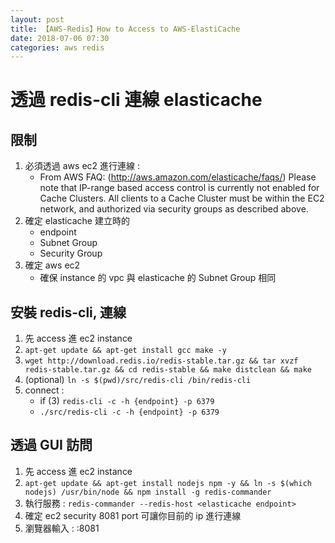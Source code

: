 ```yaml
---
layout: post
title: 【AWS-Redis】How to Access to AWS-ElastiCache
date: 2018-07-06 07:30
categories: aws redis
---
```


# 透過 redis-cli 連線 elasticache

## 限制
1. 必須透過 aws ec2 進行連線 : 
	- From AWS FAQ: (http://aws.amazon.com/elasticache/faqs/)
Please note that IP-range based access control is currently not enabled for Cache Clusters. All clients to a Cache Cluster must be within the EC2 network, and authorized via security groups as described above.
2. 確定 elasticache 建立時的
	- endpoint
	- Subnet Group
	- Security Group 
3. 確定 aws ec2 
	- 確保 instance 的 vpc 與 elasticache 的 Subnet Group 相同

<!--more-->

## 安裝 redis-cli, 連線
1. 先 access 進 ec2 instance
2. `apt-get update && apt-get install gcc make -y`
3. `wget http://download.redis.io/redis-stable.tar.gz && tar xvzf redis-stable.tar.gz && cd redis-stable && make distclean && make`
4. (optional) `ln -s $(pwd)/src/redis-cli /bin/redis-cli`
5. connect : 
	- if (3) `redis-cli -c -h {endpoint} -p 6379`
	- `./src/redis-cli -c -h {endpoint} -p 6379`

## 透過 GUI 訪問
1. 先 access 進 ec2 instance
2. `apt-get update && apt-get install nodejs npm -y && ln -s $(which nodejs) /usr/bin/node && npm install -g redis-commander`
3. 執行服務 : `redis-commander --redis-host <elasticache endpoint>`
4. 確定 ec2 security 8081 port 可讓你目前的 ip 進行連線
5. 瀏覽器輸入 : <ec2-instance-ip>:8081
